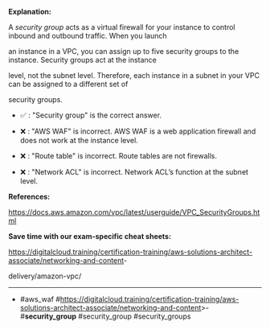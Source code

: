 **Explanation:**

A _security group_ acts as a virtual firewall for your instance to control inbound and outbound traffic. When you launch

an instance in a VPC, you can assign up to five security groups to the instance. Security groups act at the instance

level, not the subnet level. Therefore, each instance in a subnet in your VPC can be assigned to a different set of

security groups.

- ✅ :  "Security group" is the correct answer.

- ❌ :  "AWS WAF" is incorrect. AWS WAF is a web application firewall and does not work at the instance level.

- ❌ :  "Route table" is incorrect. Route tables are not firewalls.

- ❌ :  "Network ACL" is incorrect. Network ACL’s function at the subnet level.

**References:**

<https://docs.aws.amazon.com/vpc/latest/userguide/VPC_SecurityGroups.html>

**Save time with our exam-specific cheat sheets:**

<https://digitalcloud.training/certification-training/aws-solutions-architect-associate/networking-and-content>-

delivery/amazon-vpc/

----

- #aws_waf #<https://digitalcloud.training/certification-training/aws-solutions-architect-associate/networking-and-content>>- #**security_group** #security_group #security_groups

